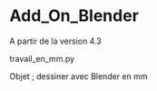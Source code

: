 # Add_On_Blender
A partir de la version 4.3 

travail_en_mm.py

Objet ; dessiner avec Blender en mm
